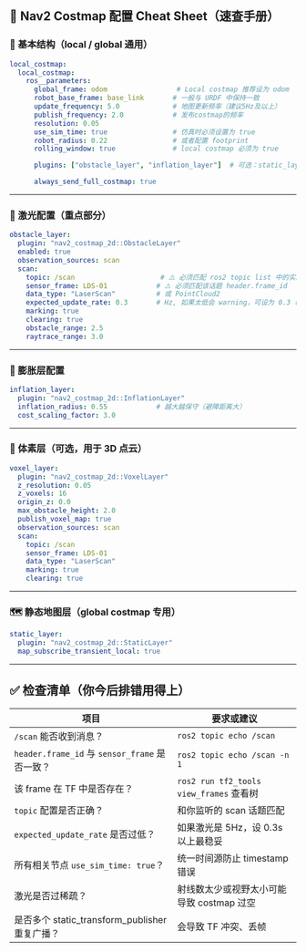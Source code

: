 ## 🚀 Nav2 Costmap 配置 Cheat Sheet（速查手册）

### 🔧 基本结构（local / global 通用）

```yaml
local_costmap:
  local_costmap:
    ros__parameters:
      global_frame: odom                 # Local costmap 推荐设为 odom
      robot_base_frame: base_link       # 一般与 URDF 中保持一致
      update_frequency: 5.0             # 地图更新频率（建议5Hz及以上）
      publish_frequency: 2.0            # 发布costmap的频率
      resolution: 0.05
      use_sim_time: true                # 仿真时必须设置为 true
      robot_radius: 0.22                # 或者配置 footprint
      rolling_window: true              # local costmap 必须为 true

      plugins: ["obstacle_layer", "inflation_layer"]  # 可选：static_layer, voxel_layer

      always_send_full_costmap: true
```

---

### 📡 激光配置（重点部分）

```yaml
obstacle_layer:
  plugin: "nav2_costmap_2d::ObstacleLayer"
  enabled: true
  observation_sources: scan
  scan:
    topic: /scan                     # ⚠️ 必须匹配 ros2 topic list 中的实际话题
    sensor_frame: LDS-01            # ⚠️ 必须匹配该话题 header.frame_id
    data_type: "LaserScan"          # 或 PointCloud2
    expected_update_rate: 0.3       # Hz, 如果太低会 warning，可设为 0.3（3Hz）
    marking: true
    clearing: true
    obstacle_range: 2.5
    raytrace_range: 3.0
```

---

### 🧱 膨胀层配置

```yaml
inflation_layer:
  plugin: "nav2_costmap_2d::InflationLayer"
  inflation_radius: 0.55            # 越大越保守（避障距离大）
  cost_scaling_factor: 3.0
```

---

### 🧊 体素层（可选，用于 3D 点云）

```yaml
voxel_layer:
  plugin: "nav2_costmap_2d::VoxelLayer"
  z_resolution: 0.05
  z_voxels: 16
  origin_z: 0.0
  max_obstacle_height: 2.0
  publish_voxel_map: true
  observation_sources: scan
  scan:
    topic: /scan
    sensor_frame: LDS-01
    data_type: "LaserScan"
    marking: true
    clearing: true
```

---

### 🗺 静态地图层（global costmap 专用）

```yaml
static_layer:
  plugin: "nav2_costmap_2d::StaticLayer"
  map_subscribe_transient_local: true
```

---

## ✅ 检查清单（你今后排错用得上）

| 项目                                       | 要求或建议                                |
| ---------------------------------------- | ------------------------------------ |
| `/scan` 能否收到消息？                          | `ros2 topic echo /scan`              |
| `header.frame_id` 与 `sensor_frame` 是否一致？ | `ros2 topic echo /scan -n 1`         |
| 该 frame 在 TF 中是否存在？                      | `ros2 run tf2_tools view_frames` 查看树 |
| `topic` 配置是否正确？                          | 和你监听的 scan 话题匹配                      |
| `expected_update_rate` 是否过低？             | 如果激光是 5Hz，设 0.3s 以上最稳妥               |
| 所有相关节点 `use_sim_time: true`？             | 统一时间源防止 timestamp 错误                 |
| 激光是否过稀疏？                                 | 射线数太少或视野太小可能导致 costmap 过空            |
| 是否多个 static\_transform\_publisher 重复广播？  | 会导致 TF 冲突、丢帧                         |


